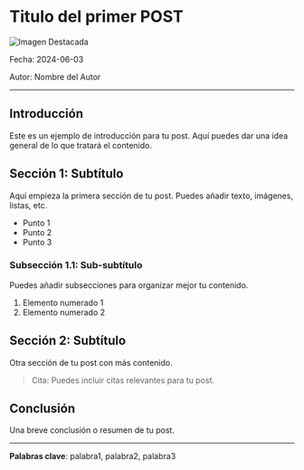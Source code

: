 # Titulo del primer POST

![Imagen Destacada](assets/pictures/chaplin_1.jpg)

Fecha: 2024-06-03

Autor: Nombre del Autor

---

## Introducción

Este es un ejemplo de introducción para tu post. Aquí puedes dar una idea general de lo que tratará el contenido.

## Sección 1: Subtítulo

Aquí empieza la primera sección de tu post. Puedes añadir texto, imágenes, listas, etc.

- Punto 1
- Punto 2
- Punto 3

### Subsección 1.1: Sub-subtítulo

Puedes añadir subsecciones para organizar mejor tu contenido.

1. Elemento numerado 1
2. Elemento numerado 2


## Sección 2: Subtítulo

Otra sección de tu post con más contenido.

> Cita: Puedes incluir citas relevantes para tu post.

## Conclusión

Una breve conclusión o resumen de tu post.

---

**Palabras clave**: palabra1, palabra2, palabra3